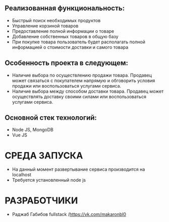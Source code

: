 ## Реализованная функциональность:
- Быстрый поиск необходимых продуктов
- Управление корзиной товаров
- Предоставление полной информации о товаре
- Добавление собственных товаров в общую базу
- При покупке товара пользователь будет располагать полной информацией о стоимости доставки и самого товара
## Особенность проекта в следующем:
- Наличие выбора по осуществлению продажи товара. Продавец может связаться с покупателем напрямую и обговорить условия продажи или воспользоваться услугами сервиса.
- Наличие выбора между способом доставки товара. Продавец может осуществлять доставку своими силами или воспользоваться услугами сервиса.
## Основной стек технологий:
- Node JS, MongoDB
- Vue JS
# СРЕДА ЗАПУСКА
- На данный момент развертывание сервиса производится на localhost 
- Требуется установленный node js
# РАЗРАБОТЧИКИ
- Раджаб Габибов fullstack /https://vk.com/makaronbl0
